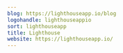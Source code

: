 ```yaml
---
blog: https://lighthouseapp.io/blog
logohandle: lighthouseappio
sort: lighthouseapp
title: Lighthouse
website: https://lighthouseapp.io/
---
```

